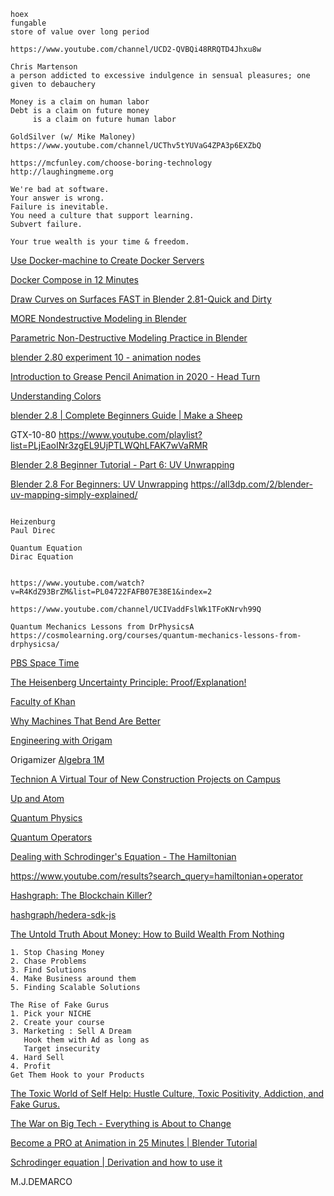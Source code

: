 
```
hoex
fungable
store of value over long period

https://www.youtube.com/channel/UCD2-QVBQi48RRQTD4Jhxu8w

Chris Martenson
a person addicted to excessive indulgence in sensual pleasures; one given to debauchery

Money is a claim on human labor
Debt is a claim on future money
     is a claim on future human labor

GoldSilver (w/ Mike Maloney)
https://www.youtube.com/channel/UCThv5tYUVaG4ZPA3p6EXZbQ

https://mcfunley.com/choose-boring-technology
http://laughingmeme.org

We're bad at software.
Your answer is wrong.
Failure is inevitable.
You need a culture that support learning.
Subvert failure.

Your true wealth is your time & freedom.

```

[Use Docker-machine to Create Docker Servers](https://www.youtube.com/watch?time_continue=557&v=OWhhOQAiGt0&feature=emb_logo)

[Docker Compose in 12 Minutes](https://www.youtube.com/watch?v=Qw9zlE3t8Ko)

[Draw Curves on Surfaces FAST in Blender 2.81-Quick and Dirty](https://www.youtube.com/watch?v=1PWGCWIG_Sk)

[MORE Nondestructive Modeling in Blender](https://www.youtube.com/watch?v=PAcTlQWmizoA)

[Parametric Non-Destructive Modeling Practice in Blender](https://www.youtube.com/watch?v=v9CXeprYW1M)

[blender 2.80 experiment 10 - animation nodes](https://www.local-guru.net/blog/tag/animation%20nodes)

[Introduction to Grease Pencil Animation in 2020 - Head Turn](https://www.youtube.com/watch?v=rzIzqJAWuM0)

[Understanding Colors](https://www.blenderguru.com/tutorials/understanding-colors)

[blender 2.8 | Complete Beginners Guide | Make a Sheep](https://www.youtube.com/watch?v=wNQYhbvTJi8)

GTX-10-80
https://www.youtube.com/playlist?list=PLjEaoINr3zgEL9UjPTLWQhLFAK7wVaRMR

[Blender 2.8 Beginner Tutorial - Part 6: UV Unwrapping](https://www.youtube.com/watch?v=xPoxqOcUzNQ)

[Blender 2.8 For Beginners: UV Unwrapping](https://www.youtube.com/watch?v=1Q-t47TZcBY)
https://all3dp.com/2/blender-uv-mapping-simply-explained/

```

Heizenburg
Paul Direc

Quantum Equation
Dirac Equation


https://www.youtube.com/watch?v=R4KdZ93BrZM&list=PL04722FAFB07E38E1&index=2

https://www.youtube.com/channel/UCIVaddFslWk1TFoKNrvh99Q

Quantum Mechanics Lessons from DrPhysicsA
https://cosmolearning.org/courses/quantum-mechanics-lessons-from-drphysicsa/

```

[PBS Space Time](https://www.youtube.com/channel/UC7_gcs09iThXybpVgjHZ_7g)

[The Heisenberg Uncertainty Principle: Proof/Explanation!](https://www.youtube.com/watch?v=YIpc4RNhuK4)

[Faculty of Khan](https://www.youtube.com/channel/UCGDanWUzNMbIV11lcNi-yBg)

[Why Machines That Bend Are Better](https://www.youtube.com/watch?v=97t7Xj_iBv0)

[Engineering with Origam](https://www.youtube.com/watch?v=ThwuT3_AG6w&t=700s)

Origamizer
[Algebra 1M](https://www.youtube.com/watch?v=aefKXYYXT6I&list=PLW3u28VuDAHJNrf3JCgT0GG_rjFVz0-j9)

[Technion A Virtual Tour of New Construction Projects on Campus](https://www.youtube.com/watch?v=7QDxyTsz3cI&list=PL5C181A8A6A1CB2B4)

[Up and Atom](https://www.youtube.com/c/upandatom)

[Quantum Physics](https://www.youtube.com/playlist?list=PL1lNrW4e0G8WmWpW846oE_m92nw3rlOpz)

[Quantum Operators](https://www.youtube.com/watch?v=LZie2QC5Jbc)

[Dealing with Schrodinger's Equation - The Hamiltonian](https://www.youtube.com/watch?v=tlTMgt11_J0)

https://www.youtube.com/results?search_query=hamiltonian+operator

[Hashgraph: The Blockchain Killer?](https://www.youtube.com/watch?v=cpXkMZqtLl0)

[hashgraph/hedera-sdk-js](https://github.com/hashgraph/hedera-sdk-js)

[The Untold Truth About Money: How to Build Wealth From Nothing](https://www.youtube.com/watch?v=6mRbDEtDoyA)

```
1. Stop Chasing Money
2. Chase Problems
3. Find Solutions
4. Make Business around them
5. Finding Scalable Solutions
```

```
The Rise of Fake Gurus
1. Pick your NICHE
2. Create your course
3. Marketing : Sell A Dream
   Hook them with Ad as long as
   Target insecurity
4. Hard Sell
4. Profit
Get Them Hook to your Products
```

[The Toxic World of Self Help: Hustle Culture, Toxic Positivity, Addiction, and Fake Gurus.](https://www.youtube.com/watch?v=dmLTLkCBSN8)

[The War on Big Tech - Everything is About to Change](https://www.youtube.com/watch?v=jyxS2bvQGxc)

[Become a PRO at Animation in 25 Minutes | Blender Tutorial](https://www.youtube.com/watch?v=_C2ClFO3FAY)

[Schrodinger equation | Derivation and how to use it](https://www.youtube.com/watch?v=DEgWbrMv6-k)

M.J.DEMARCO
